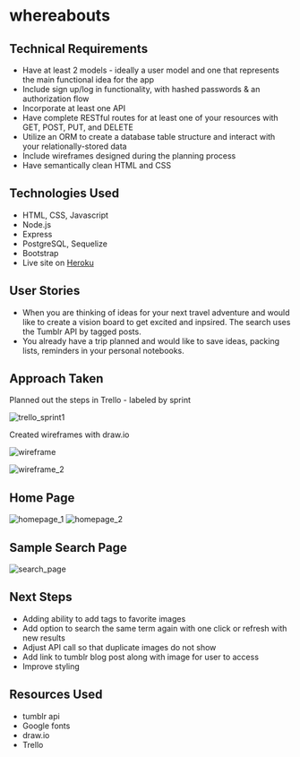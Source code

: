 # whereabouts

## Technical Requirements
* Have at least 2 models - ideally a user model and one that represents the main functional idea for the app
* Include sign up/log in functionality, with hashed passwords & an authorization flow
* Incorporate at least one API
* Have complete RESTful routes for at least one of your resources with GET, POST, PUT, and DELETE
* Utilize an ORM to create a database table structure and interact with your relationally-stored data
* Include wireframes designed during the planning process
* Have semantically clean HTML and CSS

## Technologies Used
* HTML, CSS, Javascript
* Node.js
* Express
* PostgreSQL, Sequelize
* Bootstrap
* Live site on [Heroku](https://whereabouts-js.herokuapp.com/)

## User Stories
* When you are thinking of ideas for your next travel adventure and would like to create a vision board to get excited and inpsired. The search uses the Tumblr API by tagged posts.
* You already have a trip planned and would like to save ideas, packing lists, reminders in your personal notebooks.

## Approach Taken
Planned out the steps in Trello - labeled by sprint

![trello_sprint1](https://user-images.githubusercontent.com/30785832/34971612-96fdf746-fa30-11e7-9e7d-46395a4bdf9a.jpg)

Created wireframes with draw.io

![wireframe](https://user-images.githubusercontent.com/30785832/34971640-c0460594-fa30-11e7-883f-80db10cc37e9.png)

![wireframe_2](https://user-images.githubusercontent.com/30785832/34972066-e750cea0-fa33-11e7-8d9d-02ad1da15cd9.png)

## Home Page
![homepage_1](https://user-images.githubusercontent.com/30785832/36809444-f5f303e0-1c95-11e8-9c6a-89f806cb7577.png)
![homepage_2](https://user-images.githubusercontent.com/30785832/36809516-247560be-1c96-11e8-9cc2-76bf08b5a96b.png)

## Sample Search Page
![search_page](https://user-images.githubusercontent.com/30785832/36809553-37b10dcc-1c96-11e8-85b4-f95039ef77f9.png)

## Next Steps
* Adding ability to add tags to favorite images
* Add option to search the same term again with one click or refresh with new results
* Adjust API call so that duplicate images do not show
* Add link to tumblr blog post along with image for user to access
* Improve styling

## Resources Used
* tumblr api
* Google fonts
* draw.io
* Trello
